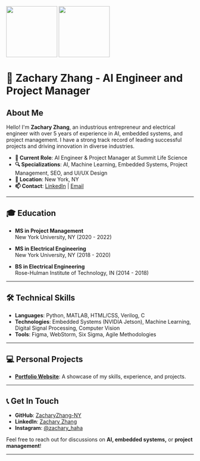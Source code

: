 <a target="_blank" rel="noopener noreferrer nofollow">
<picture>
  <source media="(prefers-color-scheme: dark)" height="137px" align="center" style="max-width: 100%;" srcset="https://github-readme-stats.vercel.app/api?username=ZacharyZhang-NY&hide_title=false&hide_border=true&show_icons=true&include_all_commits=true&count_private=true&line_height=21&theme=github_dark">
  <img height="137px" align="center" src="https://github-readme-stats.vercel.app/api?username=ZacharyZhang-NY&hide_title=false&hide_border=true&show_icons=true&include_all_commits=true&count_private=true&line_height=21&theme=default" style="max-width: 100%;">
</picture>
</a>
<a target="_blank" rel="noopener noreferrer nofollow">
<picture>
  <source media="(prefers-color-scheme: dark)" height="137px" align="center" style="max-width: 100%;" srcset="https://github-readme-stats.vercel.app/api/top-langs/?username=ZacharyZhang-NY&hide=html&hide_title=false&hide_border=true&layout=compact&langs_count=6&theme=github_dark">
  <img height="137px" align="center" src="https://github-readme-stats.vercel.app/api/top-langs/?username=ZacharyZhang-NY&hide=html&hide_title=false&hide_border=true&layout=compact&langs_count=6&theme=default" style="max-width: 100%;">
</picture>
</a>

# 👋 Zachary Zhang - AI Engineer and Project Manager

## About Me

Hello! I'm **Zachary Zhang**, an industrious entrepreneur and electrical engineer with over 5 years of experience in AI, embedded systems, and project management. I have a strong track record of leading successful projects and driving innovation in diverse industries.

- **💼 Current Role**: AI Engineer & Project Manager at Summit Life Science
- **🔍 Specializations**: AI, Machine Learning, Embedded Systems, Project Management, SEO, and UI/UX Design
- **📍 Location**: New York, NY
- **📫 Contact**: [LinkedIn](https://www.linkedin.com/in/zacharyzhangee/) | [Email](mailto:yang@zacharyzhang.com)

---

## 🎓 Education

- **MS in Project Management**  
  New York University, NY (2020 - 2022)
  
- **MS in Electrical Engineering**  
  New York University, NY (2018 - 2020)
  
- **BS in Electrical Engineering**  
  Rose-Hulman Institute of Technology, IN (2014 - 2018)

---

## 🛠 Technical Skills

- **Languages**: Python, MATLAB, HTML/CSS, Verilog, C
- **Technologies**: Embedded Systems (NVIDIA Jetson), Machine Learning, Digital Signal Processing, Computer Vision
- **Tools**: Figma, WebStorm, Six Sigma, Agile Methodologies

---

## 💻 Personal Projects

- **[Portfolio Website](https://zacharyzhang.com)**: A showcase of my skills, experience, and projects.

---

## 📞 Get In Touch

- **GitHub**: [ZacharyZhang-NY](https://github.com/ZacharyZhang-NY)
- **LinkedIn**: [Zachary Zhang](https://www.linkedin.com/in/zacharyzhangee/)
- **Instagram**: [@zachary_haha](https://www.instagram.com/zachary_haha/)

Feel free to reach out for discussions on **AI, embedded systems,** or **project management**!

---
